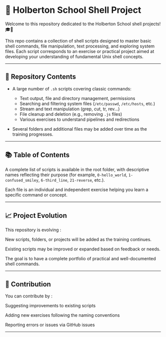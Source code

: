 # 🐚 Holberton School Shell Project

Welcome to this repository dedicated to the Holberton School shell projects! 🎓🐚

This repo contains a collection of shell scripts designed to master basic shell commands, file manipulation, text processing, and exploring system files. Each script corresponds to an exercise or practical project aimed at developing your understanding of fundamental Unix shell concepts.

---

## 📂 Repository Contents

- A large number of `.sh` scripts covering classic commands:  
  - Text output, file and directory management, permissions  
  - Searching and filtering system files (`/etc/passwd`, `/etc/hosts`, etc.)  
  - Stream and text manipulation (grep, cut, tr, rev...)  
  - File cleanup and deletion (e.g., removing `.js` files)  
  - Various exercises to understand pipelines and redirections  

- Several folders and additional files may be added over time as the training progresses.

---

## 📚 Table of Contents

A complete list of scripts is available in the root folder, with descriptive names reflecting their purpose (for example, `0-hello_world`, `1-confused_smiley`, `6-third_line`, `21-reverse`, etc.).

Each file is an individual and independent exercise helping you learn a specific command or concept.

---

## 📈 Project Evolution

This repository is evolving :

New scripts, folders, or projects will be added as the training continues.

Existing scripts may be improved or expanded based on feedback or needs.

The goal is to have a complete portfolio of practical and well-documented shell commands.

---

## 🤝 Contribution

You can contribute by :

Suggesting improvements to existing scripts

Adding new exercises following the naming conventions

Reporting errors or issues via GitHub issues

---
